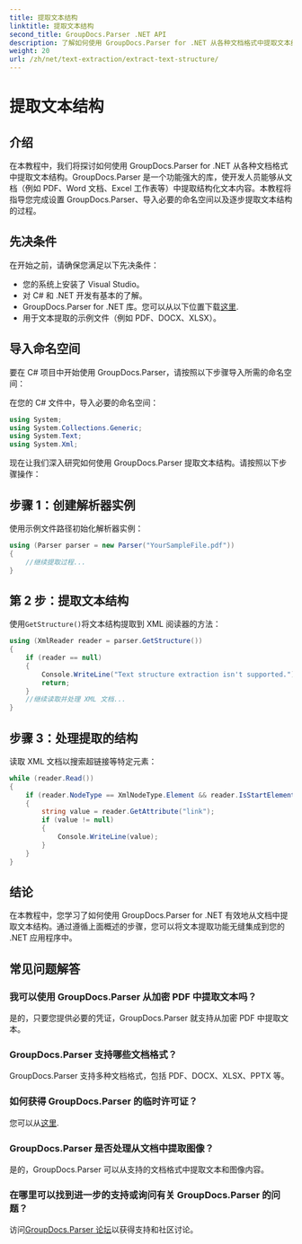 ```yaml
---
title: 提取文本结构
linktitle: 提取文本结构
second_title: GroupDocs.Parser .NET API
description: 了解如何使用 GroupDocs.Parser for .NET 从各种文档格式中提取文本结构。带有代码示例的分步教程。
weight: 20
url: /zh/net/text-extraction/extract-text-structure/
---
```


# 提取文本结构

## 介绍
在本教程中，我们将探讨如何使用 GroupDocs.Parser for .NET 从各种文档格式中提取文本结构。GroupDocs.Parser 是一个功能强大的库，使开发人员能够从文档（例如 PDF、Word 文档、Excel 工作表等）中提取结构化文本内容。本教程将指导您完成设置 GroupDocs.Parser、导入必要的命名空间以及逐步提取文本结构的过程。
## 先决条件
在开始之前，请确保您满足以下先决条件：
- 您的系统上安装了 Visual Studio。
- 对 C# 和 .NET 开发有基本的了解。
-  GroupDocs.Parser for .NET 库。您可以从以下位置下载[这里](https://releases.groupdocs.com/parser/net/).
- 用于文本提取的示例文件（例如 PDF、DOCX、XLSX）。
## 导入命名空间
要在 C# 项目中开始使用 GroupDocs.Parser，请按照以下步骤导入所需的命名空间：

在您的 C# 文件中，导入必要的命名空间：
```csharp
using System;
using System.Collections.Generic;
using System.Text;
using System.Xml;
```
现在让我们深入研究如何使用 GroupDocs.Parser 提取文本结构。请按照以下步骤操作：
## 步骤 1：创建解析器实例
使用示例文件路径初始化解析器实例：
```csharp
using (Parser parser = new Parser("YourSampleFile.pdf"))
{
    //继续提取过程...
}
```
## 第 2 步：提取文本结构
使用`GetStructure()`将文本结构提取到 XML 阅读器的方法：
```csharp
using (XmlReader reader = parser.GetStructure())
{
    if (reader == null)
    {
        Console.WriteLine("Text structure extraction isn't supported.");
        return;
    }
    //继续读取并处理 XML 文档...
}
```
## 步骤 3：处理提取的结构
读取 XML 文档以搜索超链接等特定元素：
```csharp
while (reader.Read())
{
    if (reader.NodeType == XmlNodeType.Element && reader.IsStartElement() && reader.Name.ToLowerInvariant() == "hyperlink")
    {
        string value = reader.GetAttribute("link");
        if (value != null)
        {
            Console.WriteLine(value);
        }
    }
}
```
## 结论
在本教程中，您学习了如何使用 GroupDocs.Parser for .NET 有效地从文档中提取文本结构。通过遵循上面概述的步骤，您可以将文本提取功能无缝集成到您的 .NET 应用程序中。

## 常见问题解答
### 我可以使用 GroupDocs.Parser 从加密 PDF 中提取文本吗？
是的，只要您提供必要的凭证，GroupDocs.Parser 就支持从加密 PDF 中提取文本。
### GroupDocs.Parser 支持哪些文档格式？
GroupDocs.Parser 支持多种文档格式，包括 PDF、DOCX、XLSX、PPTX 等。
### 如何获得 GroupDocs.Parser 的临时许可证？
您可以从[这里](https://purchase.groupdocs.com/temporary-license/).
### GroupDocs.Parser 是否处理从文档中提取图像？
是的，GroupDocs.Parser 可以从支持的文档格式中提取文本和图像内容。
### 在哪里可以找到进一步的支持或询问有关 GroupDocs.Parser 的问题？
访问[GroupDocs.Parser 论坛](https://forum.groupdocs.com/c/parser/17)以获得支持和社区讨论。